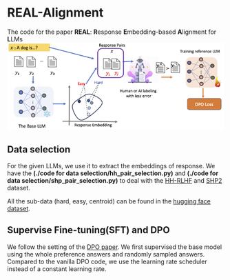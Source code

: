 # REAL-Alignment
The code for the paper **REAL**: **R**esponse **E**mbedding-based **A**lignment for **L**LMs
![Alt text](./DPO_diagrams.png)

## Data selection
For the given LLMs, we use it to extract the embeddings of response. We have the **(./code for data selection/hh_pair_selection.py)** and **(./code for data selection/shp_pair_selection.py)** to deal with the [HH-RLHF](https://huggingface.co/datasets/Anthropic/hh-rlhf) and [SHP2](https://huggingface.co/datasets/stanfordnlp/SHP-2) dataset.

All the sub-data (hard, easy, centroid) can be found in the [hugging face dataset](https://huggingface.co/datasets/honggen/llama2-help). 

## Supervise Fine-tuning(SFT) and DPO
We follow the setting of the [DPO paper](https://github.com/eric-mitchell/direct-preference-optimization/tree/main). We first supervised the base model using the whole preference answers and randomly sampled answers. Compared to the vanilla DPO code, we use the learning rate scheduler instead of a constant learning rate. 


